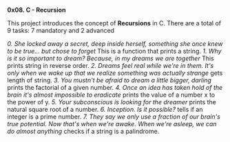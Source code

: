 **0x08. C - Recursion**

This project introduces the concept of **Recursions** in C.
There are a total of 9 tasks: 7 mandatory and 2 advanced

*0. She locked away a secret, deep inside herself, something she once knew to be true... but chose to forget* This is a function that prints a string.
*1. Why is it so important to dream? Because, in my dreams we are together* This prints string in reverse order.
*2. Dreams feel real while we're in them. It's only when we wake up that we realize something was actually strange* gets length of string.
*3. You mustn't be afraid to dream a little bigger, darling* prints the factorial of a given number.
*4. Once an idea has taken hold of the brain it's almost impossible to eradicate* prints the value of a number x to the power of y.
*5. Your subconscious is looking for the dreamer* prints the natural square root of a number.
*6. Inception. Is it possible?* tells if an integer is a prime number.
*7. They say we only use a fraction of our brain's true potential. Now that's when we're awake. When we're asleep, we can do almost anything* checks if a string is a palindrome.

